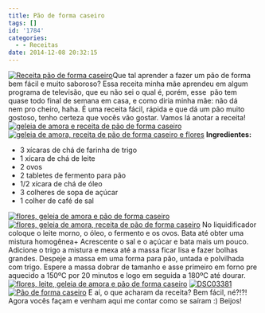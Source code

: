 ```yaml
---
title: Pão de forma caseiro
tags: []
id: '1784'
categories:
  - - Receitas
date: 2014-12-08 20:32:15
---
```


[![Receita pão de forma caseiro](http://natalia.blog.br/wp-content/uploads/2014/12/DSC03375.jpg)](http://natalia.blog.br/wp-content/uploads/2014/12/DSC03375.jpg)Que tal aprender a fazer um pão de forma bem fácil e muito saboroso? Essa receita minha mãe aprendeu em algum programa de televisão, que eu não sei o qual é, porém, esse  pão tem quase todo final de semana em casa, e como diria minha mãe: não dá nem pro cheiro, haha. É uma receita fácil, rápida e que dá um pão muito gostoso, tenho certeza que vocês vão gostar. Vamos lá anotar a receita! [![geleia de amora e receita de pão de forma caseiro ](http://natalia.blog.br/wp-content/uploads/2014/12/DSC03378.jpg)](http://natalia.blog.br/wp-content/uploads/2014/12/DSC03378.jpg)[![geleia de amora, receita de pão de forma caseiro e flores](http://natalia.blog.br/wp-content/uploads/2014/12/DSC03379.jpg)](http://natalia.blog.br/wp-content/uploads/2014/12/DSC03379.jpg) **Ingredientes:**

*   3 xícaras de chá de farinha de trigo
*   1 xícara de chá de leite
*   2 ovos
*   2 tabletes de fermento para pão
*   1/2 xícara de chá de óleo
*   3 colheres de sopa de açúcar
*   1 colher de café de sal

[![flores, geleia de amora e pão de forma caseiro ](http://natalia.blog.br/wp-content/uploads/2014/12/DSC03382.jpg)](http://natalia.blog.br/wp-content/uploads/2014/12/DSC03382.jpg)[![flores, geleia de amora, receita de pão de forma caseiro ](http://natalia.blog.br/wp-content/uploads/2014/12/DSC03380.jpg)](http://natalia.blog.br/wp-content/uploads/2014/12/DSC03380.jpg) No liquidificador coloque o leite morno, o óleo, o fermento e os ovos. Bata até obter uma mistura homogênea+ Acrescente o sal e o açúcar e bata mais um pouco. Adicione o trigo a mistura e mexa até a massa ficar lisa e fazer bolhas grandes. Despeje a massa em uma forma para pão, untada e polvilhada com trigo. Espere a massa dobrar de tamanho e asse primeiro em forno pre aquecido a 150ºC por 20 minutos e logo em seguida a 180ºC até dourar. [![flores, leite, geleia de amora e pão de forma caseiro ](http://natalia.blog.br/wp-content/uploads/2014/12/DSC033801.jpg)](http://natalia.blog.br/wp-content/uploads/2014/12/DSC033801.jpg) [![DSC03381](http://natalia.blog.br/wp-content/uploads/2014/12/DSC03381.jpg)](http://natalia.blog.br/wp-content/uploads/2014/12/DSC03381.jpg)[![Pão de forma caseiro ](http://natalia.blog.br/wp-content/uploads/2014/12/DSC03377.jpg)](http://natalia.blog.br/wp-content/uploads/2014/12/DSC03377.jpg) E aí, o que acharam da receita? Bem fácil, né?!?! Agora vocês façam e venham aqui me contar como se saíram :) Beijos!